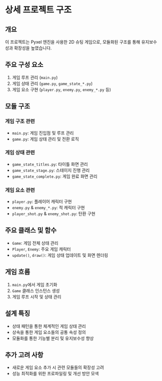 # 상세 프로젝트 구조

## 개요
이 프로젝트는 Pyxel 엔진을 사용한 2D 슈팅 게임으로, 모듈화된 구조를 통해 유지보수성과 확장성을 높였습니다.

## 주요 구성 요소
1. 게임 루프 관리 (`main.py`)
2. 게임 상태 관리 (`game.py`, `game_state_*.py`)
3. 게임 요소 구현 (`player.py`, `enemy.py`, `enemy_*.py` 등)

## 모듈 구조
### 게임 구조 관련
- `main.py`: 게임 진입점 및 루프 관리
- `game.py`: 게임 상태 관리 및 전환 로직

### 게임 상태 관련
- `game_state_titles.py`: 타이틀 화면 관리
- `game_state_stage.py`: 스테이지 진행 관리
- `game_state_complete.py`: 게임 완료 화면 관리

### 게임 요소 관련
- `player.py`: 플레이어 캐릭터 구현
- `enemy.py` & `enemy_*.py`: 적 캐릭터 구현
- `player_shot.py` & `enemy_shot.py`: 탄환 구현

## 주요 클래스 및 함수
- `Game`: 게임 전체 상태 관리
- `Player`, `Enemy`: 주요 게임 캐릭터
- `update()`, `draw()`: 게임 상태 업데이트 및 화면 렌더링

## 게임 흐름
1. `main.py`에서 게임 초기화
2. `Game` 클래스 인스턴스 생성
3. 게임 루프 시작 및 상태 관리

## 설계 특징
- 상태 패턴을 통한 체계적인 게임 상태 관리
- 상속을 통한 게임 요소들의 공통 속성 정의
- 모듈화를 통한 기능별 분리 및 유지보수성 향상

## 추가 고려 사항
- 새로운 게임 요소 추가 시 관련 모듈들의 확장성 고려
- 성능 최적화를 위한 프로파일링 및 개선 방안 모색 